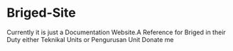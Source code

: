 # Briged-Site
Currently it is just a Documentation Website.A Reference for Briged in their Duty either Teknikal Units or Pengurusan Unit
Donate me
